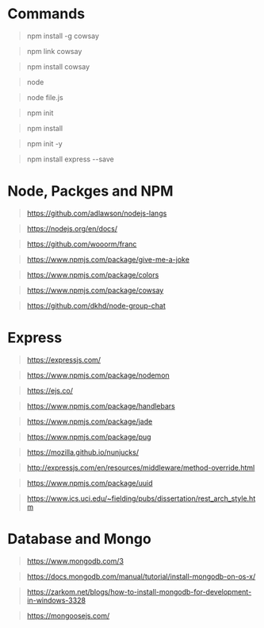 # Commands

> npm install -g cowsay

> npm link cowsay

> npm install cowsay

> node

> node file.js

> npm init

> npm install

> npm init -y

> npm install express --save


# Node, Packges and NPM

> https://github.com/adlawson/nodejs-langs

> https://nodejs.org/en/docs/

> https://github.com/wooorm/franc

> https://www.npmjs.com/package/give-me-a-joke

> https://www.npmjs.com/package/colors

> https://www.npmjs.com/package/cowsay

> https://github.com/dkhd/node-group-chat


# Express

> https://expressjs.com/

> https://www.npmjs.com/package/nodemon

> https://ejs.co/

> https://www.npmjs.com/package/handlebars

> https://www.npmjs.com/package/jade

> https://www.npmjs.com/package/pug

> https://mozilla.github.io/nunjucks/

> http://expressjs.com/en/resources/middleware/method-override.html

> https://www.npmjs.com/package/uuid

> https://www.ics.uci.edu/~fielding/pubs/dissertation/rest_arch_style.htm


# Database and Mongo

> https://www.mongodb.com/3

> https://docs.mongodb.com/manual/tutorial/install-mongodb-on-os-x/

> https://zarkom.net/blogs/how-to-install-mongodb-for-development-in-windows-3328

> https://mongoosejs.com/
